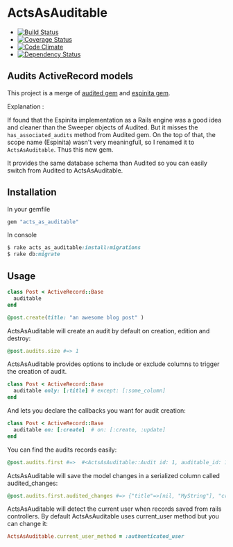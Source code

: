 # ActsAsAuditable

* [![Build Status](https://travis-ci.org/jbox-web/acts_as_auditable.svg?branch=devel)](https://travis-ci.org/jbox-web/acts_as_auditable)
* [![Coverage Status](https://coveralls.io/repos/jbox-web/acts_as_auditable/badge.png)](https://coveralls.io/r/jbox-web/acts_as_auditable)
* [![Code Climate](https://codeclimate.com/github/jbox-web/acts_as_auditable/badges/gpa.svg)](https://codeclimate.com/github/jbox-web/acts_as_auditable)
* [![Dependency Status](https://gemnasium.com/jbox-web/acts_as_auditable.svg)](https://gemnasium.com/jbox-web/acts_as_auditable)

## Audits ActiveRecord models

This project is a merge of [audited gem](https://github.com/collectiveidea/audited) and [espinita gem](https://github.com/continuum/espinita).

Explanation :

If found that the Espinita implementation as a Rails engine was a good idea and cleaner than the Sweeper objects of Audited. But it misses the ```has_associated_audits``` method from Audited gem.
On the top of that, the scope name (Espinita) wasn't very meaningfull, so I renamed it to ```ActsAsAuditable```.
Thus this new gem. 

It provides the same database schema than Audited so you can easily switch from Audited to ActsAsAuditable.

## Installation

In your gemfile

```ruby
gem "acts_as_auditable"
```

In console
```ruby
$ rake acts_as_auditable:install:migrations
$ rake db:migrate
```

## Usage

```ruby
class Post < ActiveRecord::Base
  auditable
end

@post.create(title: "an awesome blog post" )
```

ActsAsAuditable will create an audit by default on creation, edition and destroy:

```ruby
@post.audits.size #=> 1
```

ActsAsAuditable provides options to include or exclude columns to trigger the creation of audit.

```ruby
class Post < ActiveRecord::Base
  auditable only: [:title] # except: [:some_column]
end
```

And lets you declare the callbacks you want for audit creation:

```ruby
class Post < ActiveRecord::Base
  auditable on: [:create]  # on: [:create, :update]
end
```

You can find the audits records easily:

```ruby
@post.audits.first #=>  #<ActsAsAuditable::Audit id: 1, auditable_id: 1, auditable_type: "Post", user_id: 1, user_type: "User", audited_changes: {"title"=>[nil, "MyString"], "created_at"=>[nil, 2013-10-30 15:50:14 UTC], "updated_at"=>[nil, 2013-10-30 15:50:14 UTC], "id"=>[nil, 1]}
```

ActsAsAuditable will save the model changes in a serialized column called audited_changes:

```ruby
@post.audits.first.audited_changes #=> {"title"=>[nil, "MyString"], "created_at"=>[nil, 2013-10-30 15:50:14 UTC], "updated_at"=>[nil, 2013-10-30 15:50:14 UTC], "id"=>[nil, 1]}
```

ActsAsAuditable will detect the current user when records saved from rails controllers. By default ActsAsAuditable uses current_user method but you can change it:

```ruby
ActsAsAuditable.current_user_method = :authenticated_user
```
